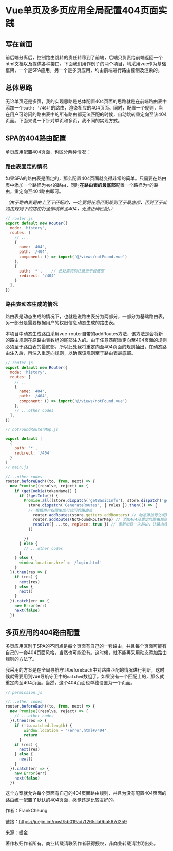 # Vue单页及多页应用全局配置404页面实践

## 写在前面

前后端分离后，控制路由跳转的责任转移到了前端，后端只负责给前端返回一个html文档以及提供各种接口。下面我们用作例子的两个项目，均采用vue作为基础框架，一个是SPA应用，另一个是多页应用，均由前端进行路由控制及渲染的。

## 总体思路

无论单页还是多页，我的实现思路是总体配置404页面的思路就是在前端路由表中添加一个`path: '/404'`的路由，渲染相应的404页面。同时，配置一个规则，当在用户可访问的路由表中的所有路由都无法匹配的时候，自动跳转重定向至该404页面。下面来说一下针对单页和多页，我不同的实现方式。

## SPA的404路由配置

单页应用配置404页面，也区分两种情况：

### 路由表固定的情况

如果SPA的路由表是固定的，那么配置404页面就变得非常的简单。只需要在路由表中添加一个路径为`404`的路由，同时**在路由表的最底部**配置一个路径为`*`的路由，重定向至404路由即可。

*（由于路由表是由上至下匹配的，一定要将任意匹配规则至于最底部，否则至于此路由规则下的路由将全部跳转至404，无法正确匹配。）*

```js
// router.js
export default new Router({
  mode: 'history',
  routes: [
    // ...
    {
      name: '404',
      path: '/404',
      component: () => import('@/views/notFound.vue')
    },
    {
      path: '*',    // 此处需特别注意至于最底部
      redirect: '/404'
    }
  ],
})
```

### 路由表动态生成的情况

路由表是动态生成的情况下，也就是说路由表分为两部分，一部分为基础路由表，另一部分是需要根据用户的权限信息动态生成的路由表。

本项目中动态生成路由采用vue-router自带的addRoutes方法，该方法是会将新的路由规则在原路由表数组的尾部注入的。由于任意匹配重定向至404页面的规则必须至于路由表的最底部，所以此处我将重定向至404页面的规则抽出，在动态路由注入后，再注入重定向规则，以确保该规则至于路由表最底部。

```js
// router.js
export default new Router({
  mode: 'history',
  routes: [
    // ...
    {
      name: '404',
      path: '/404',
      component: () => import('@/views/notFound.vue')
    },
    // ...other codes
  ],
})

// notFoundRouterMap.js

export default [
  {
    path: '*',
    redirect: '/404'
  }
]
// main.js

//...other codes
router.beforeEach((to, from, next) => {
  new Promise((resolve, reject) => {
    if (getCookie(tokenName)) {
      if (!getInfo()) {
        Promise.all([store.dispatch('getBasicInfo'), store.dispatch('getUserDetail')]).then(res => {
          store.dispatch('GenerateRoutes', { roles }).then(() => { 
          // 根据用户权限生成可访问的路由表
            router.addRoutes(store.getters.addRouters) // 动态添加可访问路由表
            router.addRoutes(NotFoundRouterMap) // 添加404及重定向路由规则
            resolve({ ...to, replace: true }) // 重新加载一次路由，让路由表更新成功后走下面else的判断
          })
          
        })
      } else {
        // ...other codes
      }
    } else {
      window.location.href = '/login.html'
    }
  }).then(res => {
    if (res) {
      next(res)
    } else {
      next()
    }
  }).catch(err => {
    new Error(err)
    next(false)
  })
```

## 多页应用的404路由配置

多页应用区别于SPA的不同点是每个页面有自己的一套路由，并且每个页面可能有自己的一套404页面风格，当然也可能没有。这时候，就不能再采用动态添加路由规则的方法了。

我采用的方案是在全局导航守卫beforeEach中对路由匹配的情况进行判断，这时候就需要用到vue导航守卫中的`matched`数组了。如果没有一个匹配上的，那么就重定向至404页面。当然，这个404页面也单独设置为一个页面。

```js
// permission.js

//...other codes
router.beforeEach((to, from, next) => {
  new Promise((resolve, reject) => {
    // ...other codes
  }).then(res => {
    if (!to.matched.length) {
        window.location = '/error.html#/404'
        return
      } 
    if (res) {
      next(res)
    } else {
      next()
    }
  }).catch(err => {
    new Error(err)
    next(false)
  })
```

这个方案就允许每个页面有自己的404页面路由规则，并且为没有配置404页面的路由统一配置了默认的404页面，感觉还是比较友好的。

作者：FrankCheung

链接：https://juejin.im/post/5b019ad7f265da0ba567d259

来源：掘金

著作权归作者所有。商业转载请联系作者获得授权，非商业转载请注明出处。